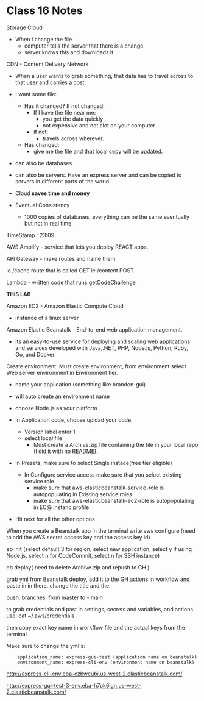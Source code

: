 # Class 16 Notes

Storage Cloud
- When I change the file
  - computer tells the server that there is a change
  - server knows this and downloads it

CDN - Content Delivery Network
- When a user wants to grab something, that data has to travel across to that user and carries a cost. 
- I want some file:
  - Has it changed? If not changed:
    - If I have the file near me:
      - you get the data quickly
      - not expensive and not alot on your computer
    - If not:
      - travels across wherever. 
  - Has changed:
    - give me the file and that local copy will be updated.
- can also be databases
- can also be servers. Have an express server and can be copied to servers in different parts of the world.
- Cloud **saves time and money**

- Eventual Consistency
  - 1000 copies of databases, everything can be the same eventually but not in real time. 
  

TimeStamp : 23:09

AWS Amplify - service that lets you deploy REACT apps.

API Gateway - make routes and name them

ie /cache route that is called GET
ie /content POST

Lambda - written code that runs getCodeChallenge

**THIS LAB**

Amazon EC2 - Amazon Elastic Compute Cloud
- instance of a linux server

Amazon Elastic Beanstalk - End-to-end web application management.
  - its an easy-to-use service for deploying and scaling web applications and services developed with Java,.NET, PHP, Node.js, Python, Ruby, Go, and Docker.

Create environment: Must create environment, from environment select Web server environment in Environment tier.

  - name your application (something like brandon-gui)
  - will auto create an environment name
  - choose Node.js as your platform
  - In Application code, choose upload your code.
    - Version label enter 1
    - select local file
      - Must create a Archive.zip file containing the file in your local repo (I did it with no README).
  - In Presets, make sure to select Single instace(free tier eligible)

    - In Configure service access make sure that you select existing service role
      - make sure that aws-elasticbeanstalk-service-role is autopopulating in Existing service roles
      - make sure that aws-elasticbeanstalk-ec2-role is autopopulating in EC@ instanc profile
  - Hit next for all the other options


When you create a Beanstalk app in the terminal write aws configure (need to add the AWS secret access key and the access key id)

eb init (select default 3 for region, select new application, select y if using Node.js, select n for CodeCommit, select n for SSH instance)

eb deploy( need to delete Archive.zip and repush to GH )

grab yml from Beanstalk deploy, add it to the GH actions in workflow and paste in in there. change the title and the:

push:
  branches:
   from master to - main

to grab credentials and past in settings, secrets and variables, and actions 
use: cat ~/.aws/credentials

then copy exact key name in workflow file and the actual keys from the terminal

Make sure to change the yml's:

        application_name: express-gui-test (application name on beanstalk)
        environment_name: express-cli-env (environment name on beanstalk)

http://express-cli-env.eba-czbweubi.us-west-2.elasticbeanstalk.com/

http://express-gui-test-3-env.eba-h7pk6ign.us-west-2.elasticbeanstalk.com/
